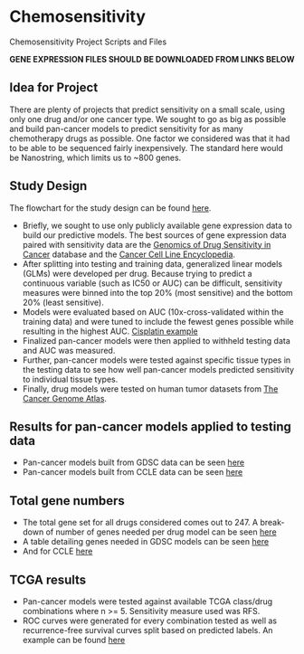 # Chemosensitivity
Chemosensitivity Project Scripts and Files

**GENE EXPRESSION FILES SHOULD BE DOWNLOADED FROM LINKS BELOW**

## Idea for Project
There are plenty of projects that predict sensitivity on a small scale, using only one drug and/or one cancer type. We sought to go as big as possible and build pan-cancer models to predict sensitivity for as many chemotherapy drugs as possible. One factor we considered was that it had to be able to be sequenced fairly inexpensively. The standard here would be Nanostring, which limits us to ~800 genes.

## Study Design
The flowchart for the study design can be found [here](https://github.com/JWellsBio/Chemosensitivity/blob/master/Images/study_design.png). 
+ Briefly, we sought to use only publicly available gene expression data to build our predictive models. The best sources of gene expression data paired with sensitivity data are the [Genomics of Drug Sensitivity in Cancer](https://www.cancerrxgene.org/) database and the [Cancer Cell Line Encyclopedia](https://portals.broadinstitute.org/ccle).
+ After splitting into testing and training data, generalized linear models (GLMs) were developed per drug. Because trying to predict a continuous variable (such as IC50 or AUC) can be difficult, sensitivity measures were binned into the top 20% (most sensitive) and the bottom 20% (least sensitive).
+ Models were evaluated based on AUC (10x-cross-validated within the training data) and were tuned to include the fewest genes possible while resulting in the highest AUC. [Cisplatin example](https://github.com/JWellsBio/Chemosensitivity/blob/master/Images/cisplatin_most_auc.png)
+ Finalized pan-cancer models were then applied to withheld testing data and AUC was measured.
+ Further, pan-cancer models were tested against specific tissue types in the testing data to see how well pan-cancer models predicted sensitivity to individual tissue types.
+ Finally, drug models were tested on human tumor datasets from [The Cancer Genome Atlas](https://cancergenome.nih.gov/).

## Results for pan-cancer models applied to testing data
+ Pan-cancer models built from GDSC data can be seen [here](https://github.com/JWellsBio/Chemosensitivity/blob/master/Images/GDSC_AUC_heatmap_revised.png)
+ Pan-cancer models built from CCLE data can be seen [here](https://github.com/JWellsBio/Chemosensitivity/blob/master/Images/CCLE_AUC_heatmap_revised.png)

## Total gene numbers
+ The total gene set for all drugs considered comes out to 247. A break-down of number of genes needed per drug model can be seen [here](https://github.com/JWellsBio/Chemosensitivity/blob/master/Images/geneset_treemap.png)
+ A table detailing genes needed in GDSC models can be seen [here](https://github.com/JWellsBio/Chemosensitivity/blob/master/Images/gdsc_gene_table.PNG)
+ And for CCLE [here](https://github.com/JWellsBio/Chemosensitivity/blob/master/Images/ccle_gene_table.PNG)

## TCGA results
+ Pan-cancer models were tested against available TCGA class/drug combinations where n >= 5. Sensitivity measure used was RFS.
+ ROC curves were generated for every combination tested as well as recurrence-free survival curves split based on predicted labels. An example can be found [here](https://github.com/JWellsBio/Chemosensitivity/blob/master/Images/ov_cisp_duo.png)


